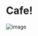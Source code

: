 # Cafe!
![image](https://user-images.githubusercontent.com/123222051/223526783-6afdef71-8f47-4f5f-bcb3-94443bff6333.png)
